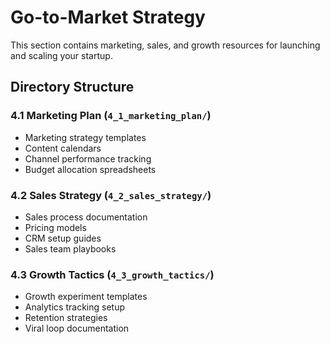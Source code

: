 # Go-to-Market Strategy

This section contains marketing, sales, and growth resources for launching and scaling your startup.

## Directory Structure

### 4.1 Marketing Plan (`4_1_marketing_plan/`)
- Marketing strategy templates
- Content calendars
- Channel performance tracking
- Budget allocation spreadsheets

### 4.2 Sales Strategy (`4_2_sales_strategy/`)
- Sales process documentation
- Pricing models
- CRM setup guides
- Sales team playbooks

### 4.3 Growth Tactics (`4_3_growth_tactics/`)
- Growth experiment templates
- Analytics tracking setup
- Retention strategies
- Viral loop documentation 